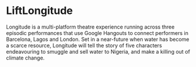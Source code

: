 LiftLongitude
=============

Longitude is a multi-platform theatre experience running across three episodic performances that use Google Hangouts to connect performers in Barcelona, Lagos and London. Set in a near-future when water has become a scarce resource, Longitude will tell the story of five characters endeavouring to smuggle and sell water to Nigeria, and make a killing out of climate change.
